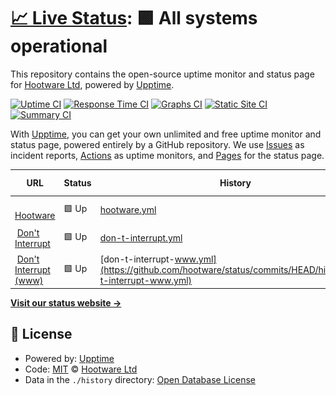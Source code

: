 # [📈 Live Status](https://status.hootware.com): <!--live status--> **🟩 All systems operational**

This repository contains the open-source uptime monitor and status page for [Hootware Ltd](http://hootware.com), powered by [Upptime](https://github.com/upptime/upptime).

[![Uptime CI](https://github.com/koj-co/upptime/workflows/Uptime%20CI/badge.svg)](https://github.com/koj-co/upptime/actions?query=workflow%3A%22Uptime+CI%22)
[![Response Time CI](https://github.com/koj-co/upptime/workflows/Response%20Time%20CI/badge.svg)](https://github.com/koj-co/upptime/actions?query=workflow%3A%22Response+Time+CI%22)
[![Graphs CI](https://github.com/koj-co/upptime/workflows/Graphs%20CI/badge.svg)](https://github.com/koj-co/upptime/actions?query=workflow%3A%22Graphs+CI%22)
[![Static Site CI](https://github.com/koj-co/upptime/workflows/Static%20Site%20CI/badge.svg)](https://github.com/koj-co/upptime/actions?query=workflow%3A%22Static+Site+CI%22)
[![Summary CI](https://github.com/koj-co/upptime/workflows/Summary%20CI/badge.svg)](https://github.com/koj-co/upptime/actions?query=workflow%3A%22Summary+CI%22)

With [Upptime](https://upptime.js.org), you can get your own unlimited and free uptime monitor and status page, powered entirely by a GitHub repository. We use [Issues](https://github.com/hootware/status/issues) as incident reports, [Actions](https://github.com/hootware/status/actions) as uptime monitors, and [Pages](https://status.hootware.com) for the status page.

<!--start: status pages-->
<!-- This summary is generated by Upptime (https://github.com/upptime/upptime) -->
<!-- Do not edit this manually, your changes will be overwritten -->
<!-- prettier-ignore -->
| URL | Status | History | Response Time | Uptime |
| --- | ------ | ------- | ------------- | ------ |
| <img alt="" src="https://favicons.githubusercontent.com/hootware.com" height="13"> [Hootware](https://hootware.com) | 🟩 Up | [hootware.yml](https://github.com/hootware/status/commits/HEAD/history/hootware.yml) | <details><summary><img alt="Response time graph" src="./graphs/hootware/response-time-week.png" height="20"> 191ms</summary><br><a href="https://status.hootware.com/history/hootware"><img alt="Response time 176" src="https://img.shields.io/endpoint?url=https%3A%2F%2Fraw.githubusercontent.com%2Fhootware%2Fstatus%2FHEAD%2Fapi%2Fhootware%2Fresponse-time.json"></a><br><a href="https://status.hootware.com/history/hootware"><img alt="24-hour response time 126" src="https://img.shields.io/endpoint?url=https%3A%2F%2Fraw.githubusercontent.com%2Fhootware%2Fstatus%2FHEAD%2Fapi%2Fhootware%2Fresponse-time-day.json"></a><br><a href="https://status.hootware.com/history/hootware"><img alt="7-day response time 191" src="https://img.shields.io/endpoint?url=https%3A%2F%2Fraw.githubusercontent.com%2Fhootware%2Fstatus%2FHEAD%2Fapi%2Fhootware%2Fresponse-time-week.json"></a><br><a href="https://status.hootware.com/history/hootware"><img alt="30-day response time 149" src="https://img.shields.io/endpoint?url=https%3A%2F%2Fraw.githubusercontent.com%2Fhootware%2Fstatus%2FHEAD%2Fapi%2Fhootware%2Fresponse-time-month.json"></a><br><a href="https://status.hootware.com/history/hootware"><img alt="1-year response time 174" src="https://img.shields.io/endpoint?url=https%3A%2F%2Fraw.githubusercontent.com%2Fhootware%2Fstatus%2FHEAD%2Fapi%2Fhootware%2Fresponse-time-year.json"></a></details> | <details><summary><a href="https://status.hootware.com/history/hootware">100.00%</a></summary><a href="https://status.hootware.com/history/hootware"><img alt="All-time uptime 100.00%" src="https://img.shields.io/endpoint?url=https%3A%2F%2Fraw.githubusercontent.com%2Fhootware%2Fstatus%2FHEAD%2Fapi%2Fhootware%2Fuptime.json"></a><br><a href="https://status.hootware.com/history/hootware"><img alt="24-hour uptime 100.00%" src="https://img.shields.io/endpoint?url=https%3A%2F%2Fraw.githubusercontent.com%2Fhootware%2Fstatus%2FHEAD%2Fapi%2Fhootware%2Fuptime-day.json"></a><br><a href="https://status.hootware.com/history/hootware"><img alt="7-day uptime 100.00%" src="https://img.shields.io/endpoint?url=https%3A%2F%2Fraw.githubusercontent.com%2Fhootware%2Fstatus%2FHEAD%2Fapi%2Fhootware%2Fuptime-week.json"></a><br><a href="https://status.hootware.com/history/hootware"><img alt="30-day uptime 100.00%" src="https://img.shields.io/endpoint?url=https%3A%2F%2Fraw.githubusercontent.com%2Fhootware%2Fstatus%2FHEAD%2Fapi%2Fhootware%2Fuptime-month.json"></a><br><a href="https://status.hootware.com/history/hootware"><img alt="1-year uptime 100.00%" src="https://img.shields.io/endpoint?url=https%3A%2F%2Fraw.githubusercontent.com%2Fhootware%2Fstatus%2FHEAD%2Fapi%2Fhootware%2Fuptime-year.json"></a></details>
| <img alt="" src="https://favicons.githubusercontent.com/dontinterrupt.app" height="13"> [Don't Interrupt](https://dontinterrupt.app) | 🟩 Up | [don-t-interrupt.yml](https://github.com/hootware/status/commits/HEAD/history/don-t-interrupt.yml) | <details><summary><img alt="Response time graph" src="./graphs/don-t-interrupt/response-time-week.png" height="20"> 736ms</summary><br><a href="https://status.hootware.com/history/don-t-interrupt"><img alt="Response time 723" src="https://img.shields.io/endpoint?url=https%3A%2F%2Fraw.githubusercontent.com%2Fhootware%2Fstatus%2FHEAD%2Fapi%2Fdon-t-interrupt%2Fresponse-time.json"></a><br><a href="https://status.hootware.com/history/don-t-interrupt"><img alt="24-hour response time 726" src="https://img.shields.io/endpoint?url=https%3A%2F%2Fraw.githubusercontent.com%2Fhootware%2Fstatus%2FHEAD%2Fapi%2Fdon-t-interrupt%2Fresponse-time-day.json"></a><br><a href="https://status.hootware.com/history/don-t-interrupt"><img alt="7-day response time 736" src="https://img.shields.io/endpoint?url=https%3A%2F%2Fraw.githubusercontent.com%2Fhootware%2Fstatus%2FHEAD%2Fapi%2Fdon-t-interrupt%2Fresponse-time-week.json"></a><br><a href="https://status.hootware.com/history/don-t-interrupt"><img alt="30-day response time 673" src="https://img.shields.io/endpoint?url=https%3A%2F%2Fraw.githubusercontent.com%2Fhootware%2Fstatus%2FHEAD%2Fapi%2Fdon-t-interrupt%2Fresponse-time-month.json"></a><br><a href="https://status.hootware.com/history/don-t-interrupt"><img alt="1-year response time 708" src="https://img.shields.io/endpoint?url=https%3A%2F%2Fraw.githubusercontent.com%2Fhootware%2Fstatus%2FHEAD%2Fapi%2Fdon-t-interrupt%2Fresponse-time-year.json"></a></details> | <details><summary><a href="https://status.hootware.com/history/don-t-interrupt">100.00%</a></summary><a href="https://status.hootware.com/history/don-t-interrupt"><img alt="All-time uptime 100.00%" src="https://img.shields.io/endpoint?url=https%3A%2F%2Fraw.githubusercontent.com%2Fhootware%2Fstatus%2FHEAD%2Fapi%2Fdon-t-interrupt%2Fuptime.json"></a><br><a href="https://status.hootware.com/history/don-t-interrupt"><img alt="24-hour uptime 100.00%" src="https://img.shields.io/endpoint?url=https%3A%2F%2Fraw.githubusercontent.com%2Fhootware%2Fstatus%2FHEAD%2Fapi%2Fdon-t-interrupt%2Fuptime-day.json"></a><br><a href="https://status.hootware.com/history/don-t-interrupt"><img alt="7-day uptime 100.00%" src="https://img.shields.io/endpoint?url=https%3A%2F%2Fraw.githubusercontent.com%2Fhootware%2Fstatus%2FHEAD%2Fapi%2Fdon-t-interrupt%2Fuptime-week.json"></a><br><a href="https://status.hootware.com/history/don-t-interrupt"><img alt="30-day uptime 100.00%" src="https://img.shields.io/endpoint?url=https%3A%2F%2Fraw.githubusercontent.com%2Fhootware%2Fstatus%2FHEAD%2Fapi%2Fdon-t-interrupt%2Fuptime-month.json"></a><br><a href="https://status.hootware.com/history/don-t-interrupt"><img alt="1-year uptime 100.00%" src="https://img.shields.io/endpoint?url=https%3A%2F%2Fraw.githubusercontent.com%2Fhootware%2Fstatus%2FHEAD%2Fapi%2Fdon-t-interrupt%2Fuptime-year.json"></a></details>
| <img alt="" src="https://favicons.githubusercontent.com/www.dontinterrupt.app" height="13"> [Don't Interrupt (www)](https://www.dontinterrupt.app) | 🟩 Up | [don-t-interrupt-www.yml](https://github.com/hootware/status/commits/HEAD/history/don-t-interrupt-www.yml) | <details><summary><img alt="Response time graph" src="./graphs/don-t-interrupt-www/response-time-week.png" height="20"> 893ms</summary><br><a href="https://status.hootware.com/history/don-t-interrupt-www"><img alt="Response time 881" src="https://img.shields.io/endpoint?url=https%3A%2F%2Fraw.githubusercontent.com%2Fhootware%2Fstatus%2FHEAD%2Fapi%2Fdon-t-interrupt-www%2Fresponse-time.json"></a><br><a href="https://status.hootware.com/history/don-t-interrupt-www"><img alt="24-hour response time 817" src="https://img.shields.io/endpoint?url=https%3A%2F%2Fraw.githubusercontent.com%2Fhootware%2Fstatus%2FHEAD%2Fapi%2Fdon-t-interrupt-www%2Fresponse-time-day.json"></a><br><a href="https://status.hootware.com/history/don-t-interrupt-www"><img alt="7-day response time 893" src="https://img.shields.io/endpoint?url=https%3A%2F%2Fraw.githubusercontent.com%2Fhootware%2Fstatus%2FHEAD%2Fapi%2Fdon-t-interrupt-www%2Fresponse-time-week.json"></a><br><a href="https://status.hootware.com/history/don-t-interrupt-www"><img alt="30-day response time 782" src="https://img.shields.io/endpoint?url=https%3A%2F%2Fraw.githubusercontent.com%2Fhootware%2Fstatus%2FHEAD%2Fapi%2Fdon-t-interrupt-www%2Fresponse-time-month.json"></a><br><a href="https://status.hootware.com/history/don-t-interrupt-www"><img alt="1-year response time 907" src="https://img.shields.io/endpoint?url=https%3A%2F%2Fraw.githubusercontent.com%2Fhootware%2Fstatus%2FHEAD%2Fapi%2Fdon-t-interrupt-www%2Fresponse-time-year.json"></a></details> | <details><summary><a href="https://status.hootware.com/history/don-t-interrupt-www">100.00%</a></summary><a href="https://status.hootware.com/history/don-t-interrupt-www"><img alt="All-time uptime 99.99%" src="https://img.shields.io/endpoint?url=https%3A%2F%2Fraw.githubusercontent.com%2Fhootware%2Fstatus%2FHEAD%2Fapi%2Fdon-t-interrupt-www%2Fuptime.json"></a><br><a href="https://status.hootware.com/history/don-t-interrupt-www"><img alt="24-hour uptime 100.00%" src="https://img.shields.io/endpoint?url=https%3A%2F%2Fraw.githubusercontent.com%2Fhootware%2Fstatus%2FHEAD%2Fapi%2Fdon-t-interrupt-www%2Fuptime-day.json"></a><br><a href="https://status.hootware.com/history/don-t-interrupt-www"><img alt="7-day uptime 100.00%" src="https://img.shields.io/endpoint?url=https%3A%2F%2Fraw.githubusercontent.com%2Fhootware%2Fstatus%2FHEAD%2Fapi%2Fdon-t-interrupt-www%2Fuptime-week.json"></a><br><a href="https://status.hootware.com/history/don-t-interrupt-www"><img alt="30-day uptime 100.00%" src="https://img.shields.io/endpoint?url=https%3A%2F%2Fraw.githubusercontent.com%2Fhootware%2Fstatus%2FHEAD%2Fapi%2Fdon-t-interrupt-www%2Fuptime-month.json"></a><br><a href="https://status.hootware.com/history/don-t-interrupt-www"><img alt="1-year uptime 100.00%" src="https://img.shields.io/endpoint?url=https%3A%2F%2Fraw.githubusercontent.com%2Fhootware%2Fstatus%2FHEAD%2Fapi%2Fdon-t-interrupt-www%2Fuptime-year.json"></a></details>

<!--end: status pages-->

[**Visit our status website →**](https://status.hootware.com)

## 📄 License

- Powered by: [Upptime](https://github.com/upptime/upptime)
- Code: [MIT](./LICENSE) © [Hootware Ltd](http://hootware.com)
- Data in the `./history` directory: [Open Database License](https://opendatacommons.org/licenses/odbl/1-0/)

